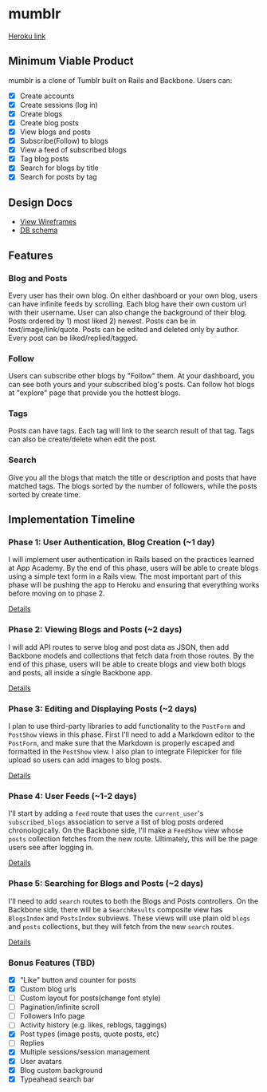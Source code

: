 # mumblr

[Heroku link][heroku]

[heroku]: https://mumblrr.herokuapp.com/

## Minimum Viable Product
mumblr is a clone of Tumblr built on Rails and Backbone. Users can:

- [x] Create accounts
- [x] Create sessions (log in)
- [x] Create blogs
- [x] Create blog posts
- [x] View blogs and posts
- [x] Subscribe(Follow) to blogs
- [x] View a feed of subscribed blogs
- [x] Tag blog posts
- [x] Search for blogs by title
- [x] Search for posts by tag

## Design Docs
* [View Wireframes][views]
* [DB schema][schema]

[views]: ./docs/views.md
[schema]: ./docs/schema.md

## Features

### Blog and Posts
Every user has their own blog. On either dashboard or your own blog, users can have infinite feeds by scrolling. Each blog have their own custom url with their username. User can also change the background of their blog. Posts ordered by 1) most liked 2) newest.
Posts can be in text/image/link/quote. Posts can be edited and deleted only by
author. Every post can be liked/replied/tagged.

### Follow
Users can subscribe other blogs by "Follow" them. At your dashboard, you can see both yours and your subscribed blog's posts. Can follow hot blogs at "explore" page that provide you the hottest blogs.

### Tags
Posts can have tags. Each tag will link to the search result of that tag. Tags can also be create/delete when edit the post.

### Search
Give you all the blogs that match the title or description and posts that have matched tags. The blogs sorted by the number of followers, while the posts sorted by create time.

## Implementation Timeline

### Phase 1: User Authentication, Blog Creation (~1 day)
I will implement user authentication in Rails based on the practices learned at
App Academy. By the end of this phase, users will be able to create blogs using
a simple text form in a Rails view. The most important part of this phase will
be pushing the app to Heroku and ensuring that everything works before moving on
to phase 2.

[Details][phase-one]

### Phase 2: Viewing Blogs and Posts (~2 days)
I will add API routes to serve blog and post data as JSON, then add Backbone
models and collections that fetch data from those routes. By the end of this
phase, users will be able to create blogs and view both blogs and posts, all
inside a single Backbone app.

[Details][phase-two]

### Phase 3: Editing and Displaying Posts (~2 days)
I plan to use third-party libraries to add functionality to the `PostForm` and
`PostShow` views in this phase. First I'll need to add a Markdown editor to the
`PostForm`, and make sure that the Markdown is properly escaped and formatted in
the `PostShow` view. I also plan to integrate Filepicker for file upload so
users can add images to blog posts.

[Details][phase-three]

### Phase 4: User Feeds (~1-2 days)
I'll start by adding a `feed` route that uses the `current_user`'s
`subscribed_blogs` association to serve a list of blog posts ordered
chronologically. On the Backbone side, I'll make a `FeedShow` view whose `posts`
collection fetches from the new route.  Ultimately, this will be the page users
see after logging in.

[Details][phase-four]

### Phase 5: Searching for Blogs and Posts (~2 days)
I'll need to add `search` routes to both the Blogs and Posts controllers. On the
Backbone side, there will be a `SearchResults` composite view has `BlogsIndex`
and `PostsIndex` subviews. These views will use plain old `blogs` and `posts`
collections, but they will fetch from the new `search` routes.

[Details][phase-five]

### Bonus Features (TBD)
- [x] "Like" button and counter for posts
- [x] Custom blog urls
- [ ] Custom layout for posts(change font style)
- [ ] Pagination/infinite scroll
- [ ] Followers Info page
- [ ] Activity history (e.g. likes, reblogs, taggings)
- [x] Post types (image posts, quote posts, etc)
- [ ] Replies
- [x] Multiple sessions/session management
- [x] User avatars
- [x] Blog custom background
- [x] Typeahead search bar

[phase-one]: ./docs/phases/phase1.md
[phase-two]: ./docs/phases/phase2.md
[phase-three]: ./docs/phases/phase3.md
[phase-four]: ./docs/phases/phase4.md
[phase-five]: ./docs/phases/phase5.md
